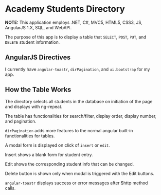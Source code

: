 # Academy Students Directory

**NOTE:** This application employs .NET, C#, MVC5, HTML5, CSS3, JS, AngularJS 1.X, SQL, and WebAPI.

The purpose of this app is to display a table that `SELECT`, `POST`, `PUT`, and `DELETE` student information.

## AngularJS Directives

I currently have `angular-toastr`, `dirPagination`, and `ui.bootstrap` for my app.

## How the Table Works

The directory selects all students in the database on initiation of the page and displays with ng-repeat.

The table has functionalities for search/filter, display order, display number, and pagination.

`dirPagination` adds more features to the normal angular built-in functionalities for tables.

A modal form is displayed on click of `insert` or `edit`. 

Insert shows a blank form for student entry. 

Edit shows the corresponding student info that can be changed.

Delete button is shown only when modal is triggered with the Edit buttons.

`angular-toastr` displays success or error messages after $http method calls.